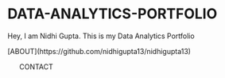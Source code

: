 # DATA-ANALYTICS-PORTFOLIO
Hey, I am Nidhi Gupta. This is my Data Analytics Portfolio

<html
<ul>[ABOUT](https://github.com/nidhigupta13/nidhigupta13)</ul>
<ul>CONTACT</ul>
</html>

